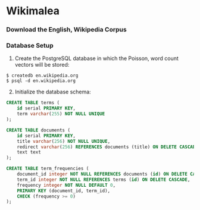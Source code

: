 # Wikimalea

### Download the English, Wikipedia Corpus

### Database Setup
1. Create the PostgreSQL database in which the Poisson, word count vectors will
be stored:
```shell
$ createdb en.wikipedia.org
$ psql -d en.wikipedia.org
```
2. Initialize the database schema:
```sql
CREATE TABLE terms (
	id serial PRIMARY KEY,
	term varchar(255) NOT NULL UNIQUE
);

CREATE TABLE documents (
	id serial PRIMARY KEY,
	title varchar(256) NOT NULL UNIQUE,
	redirect varchar(256) REFERENCES documents (title) ON DELETE CASCADE,
	text text
);

CREATE TABLE term_frequencies (
	document_id integer NOT NULL REFERENCES documents (id) ON DELETE CASCADE,
	term_id integer NOT NULL REFERENCES terms (id) ON DELETE CASCADE,
	frequency integer NOT NULL DEFAULT 0,
	PRIMARY KEY (document_id, term_id),
	CHECK (frequency >= 0)
);
```
